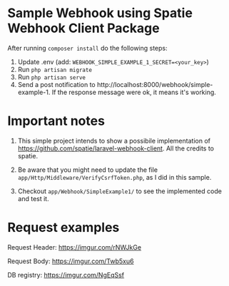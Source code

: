 # Sample Webhook using Spatie Webhook Client Package

After running ```composer install``` do the following steps:

1. Update .env (add: ```WEBHOOK_SIMPLE_EXAMPLE_1_SECRET=<your_key>```)
2. Run ```php artisan migrate```
2. Run ```php artisan serve```
3. Send a post notification to http://localhost:8000/webhook/simple-example-1. If the response message were ok, it means it's working.

# Important notes 

1. This simple project intends to show a possibile implementation of https://github.com/spatie/laravel-webhook-client. All the credits to spatie. 

2. Be aware that you might need to update the file ```app/Http/Middleware/VerifyCsrfToken.php```, as I did in this sample.

3. Checkout ```app/Webhook/SimpleExample1/``` to see the implemented code and test it.

# Request examples

Request Header: https://imgur.com/rNWJkGe

Request Body: https://imgur.com/Twb5xu6

DB registry: https://imgur.com/NgEqSsf
